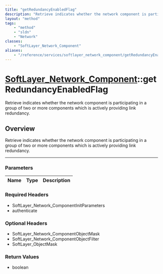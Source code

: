 ```yaml
---
title: "getRedundancyEnabledFlag"
description: "Retrieve indicates whether the network component is participating in a group of two or more components which is actively... "
layout: "method"
tags:
    - "method"
    - "sldn"
    - "Network"
classes:
    - "SoftLayer_Network_Component"
aliases:
    - "/reference/services/softlayer_network_component/getRedundancyEnabledFlag"
---
```

# [SoftLayer_Network_Component](/reference/services/SoftLayer_Network_Component)::getRedundancyEnabledFlag

Retrieve indicates whether the network component is participating in a group of two or more components which is actively providing link redundancy.


## Overview 
Retrieve indicates whether the network component is participating in a group of two or more components which is actively providing link redundancy.

-----

### Parameters 
|Name | Type | Description |
| --- | --- | --- |


### Required Headers
* SoftLayer_Network_ComponentInitParameters
* authenticate


### Optional Headers
* SoftLayer_Network_ComponentObjectMask
* SoftLayer_Network_ComponentObjectFilter
* SoftLayer_ObjectMask

### Return Values
* boolean




